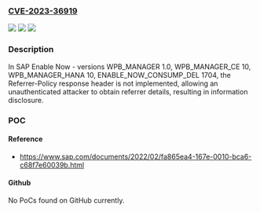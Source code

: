 ### [CVE-2023-36919](https://cve.mitre.org/cgi-bin/cvename.cgi?name=CVE-2023-36919)
![](https://img.shields.io/static/v1?label=Product&message=SAP%20Enable%20Now&color=blue)
![](https://img.shields.io/static/v1?label=Version&message=%3D%20WPB_MANAGER%201.0%20&color=brighgreen)
![](https://img.shields.io/static/v1?label=Vulnerability&message=CWE-644%3A%20Improper%20Neutralization%20of%20HTTP%20Headers%20for%20Scripting%20Syntax&color=brighgreen)

### Description

In SAP Enable Now - versions WPB_MANAGER 1.0, WPB_MANAGER_CE 10, WPB_MANAGER_HANA 10, ENABLE_NOW_CONSUMP_DEL 1704, the Referrer-Policy response header is not implemented, allowing an unauthenticated attacker to obtain referrer details, resulting in information disclosure.

### POC

#### Reference
- https://www.sap.com/documents/2022/02/fa865ea4-167e-0010-bca6-c68f7e60039b.html

#### Github
No PoCs found on GitHub currently.

